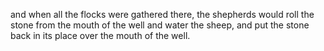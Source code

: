 and when all the flocks were gathered there, the shepherds would roll the stone from the mouth of the well and water the sheep, and put the stone back in its place over the mouth of the well.
